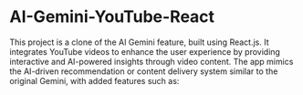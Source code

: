 # AI-Gemini-YouTube-React
This project is a clone of the AI Gemini feature, built using React.js. It integrates YouTube videos to enhance the user experience by providing interactive and AI-powered insights through video content. The app mimics the AI-driven recommendation or content delivery system similar to the original Gemini, with added features such as: 
